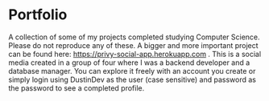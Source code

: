 # Portfolio
A collection of some of my projects completed studying Computer Science. Please do not reproduce any of these. A bigger and more important project can be found here: https://privy-social-app.herokuapp.com . This is a social media created in a group of four where I was a backend developer and a database manager. You can explore it freely with an account you create or simply login using DustinDev as the user (case sensitive) and password as the password to see a completed profile.
